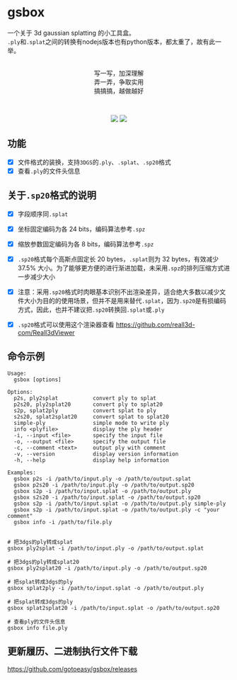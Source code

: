 # gsbox

一个关于 3d gaussian splatting 的小工具盒。<br>
`.ply`和`.splat`之间的转换有nodejs版本也有python版本，都太重了，故有此一举。<br>
<br>
<p align="center">
写一写，加深理解<br>
弄一弄，争取实用<br>
搞搞搞，越做越好
<p>

<br>

<p align="center">
    <a href="https://github.com/gotoeasy/gsbox/releases/latest"><img src="https://img.shields.io/github/release/gotoeasy/gsbox.svg"></a>
    <a href="https://github.com/gotoeasy/gsbox/blob/master/LICENSE"><img src="https://img.shields.io/github/license/gotoeasy/gsbox"></a>
<p>

## 功能
- [x] 文件格式的装换，支持`3DGS`的`.ply`、`.splat`、`.sp20`格式
- [x] 查看`.ply`的文件头信息

## 关于`.sp20`格式的说明
- [x] 字段顺序同`.splat`
- [x] 坐标固定编码为各 24 bits，编码算法参考`.spz`
- [x] 缩放参数固定编码为各 8 bits，编码算法参考`.spz`
- [x] `.sp20`格式每个高斯点固定长 20 bytes，`.splat`则为 32 bytes，有效减少 37.5% 大小。为了能够更方便的进行渐进加载，未采用`.spz`的排列压缩方式进一步减少大小
- [x] 注意：采用`.sp20`格式时肉眼基本识别不出渲染差异，适合绝大多数以减少文件大小为目的的使用场景，但并不是用来替代`.splat`，因为`.sp20`是有损编码方式，因此，也并不建议把`.sp20`转换回`.splat`或`.ply`
- [x] `.sp20`格式可以使用这个渲染器查看 https://github.com/reall3d-com/Reall3dViewer


## 命令示例
```shell
Usage:
  gsbox [options]

Options:
  p2s, ply2splat           convert ply to splat
  p2s20, ply2splat20       convert ply to splat20
  s2p, splat2ply           convert splat to ply
  s2s20, splat2splat20     convert splat to splat20
  simple-ply               simple mode to write ply
  info <plyfile>           display the ply header
  -i, --input <file>       specify the input file
  -o, --output <file>      specify the output file
  -c, --comment <text>     output ply with comment
  -v, --version            display version information
  -h, --help               display help information

Examples:
  gsbox p2s -i /path/to/input.ply -o /path/to/output.splat
  gsbox p2s20 -i /path/to/input.ply -o /path/to/output.sp20
  gsbox s2p -i /path/to/input.splat -o /path/to/output.ply
  gsbox s2s20 -i /path/to/input.splat -o /path/to/output.sp20
  gsbox s2p -i /path/to/input.splat -o /path/to/output.ply simple-ply
  gsbox s2p -i /path/to/input.splat -o /path/to/output.ply -c "your comment"
  gsbox info -i /path/to/file.ply


# 把3dgs的ply转成splat
gsbox ply2splat -i /path/to/input.ply -o /path/to/output.splat

# 把3dgs的ply转成splat20
gsbox ply2splat20 -i /path/to/input.ply -o /path/to/output.sp20

# 把splat转成3dgs的ply
gsbox splat2ply -i /path/to/input.splat -o /path/to/output.ply

# 把splat转成3dgs的ply
gsbox splat2splat20 -i /path/to/input.splat -o /path/to/output.sp20

# 查看ply的文件头信息
gsbox info file.ply
```


## 更新履历、二进制执行文件下载
https://github.com/gotoeasy/gsbox/releases
